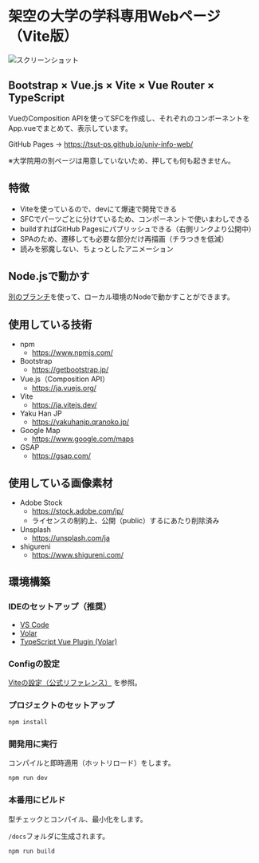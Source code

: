 # 架空の大学の学科専用Webページ（Vite版）

![スクリーンショット](https://github.com/Tsut-ps/univ-info-web/assets/73014392/87064ce3-3080-434a-ba38-c423befb0b6f)

## Bootstrap × Vue.js × Vite × Vue Router × TypeScript
VueのComposition APIを使ってSFCを作成し、それぞれのコンポーネントをApp.vueでまとめて、表示しています。

GitHub Pages → https://tsut-ps.github.io/univ-info-web/

※大学院用の別ページは用意していないため、押しても何も起きません。

## 特徴
- Viteを使っているので、devにて爆速で開発できる
- SFCでパーツごとに分けているため、コンポーネントで使いまわしできる
- buildすればGitHub Pagesにパブリッシュできる（右側リンクより公開中）
- SPAのため、遷移しても必要な部分だけ再描画（チラつきを低減）
- 読みを邪魔しない、ちょっとしたアニメーション

## Node.jsで動かす
[別のブランチ](https://github.com/Tsut-ps/univ-info-web/tree/node)を使って、ローカル環境のNodeで動かすことができます。

## 使用している技術
- npm
  - https://www.npmjs.com/
- Bootstrap
  - https://getbootstrap.jp/
- Vue.js（Composition API）
  - https://ja.vuejs.org/
- Vite
  - https://ja.vitejs.dev/
- Yaku Han JP
  - https://yakuhanjp.qranoko.jp/
- Google Map
  - https://www.google.com/maps
- GSAP
  - https://gsap.com/

## 使用している画像素材
- Adobe Stock
  - https://stock.adobe.com/jp/
  - ライセンスの制約上、公開（public）するにあたり削除済み
- Unsplash
  - https://unsplash.com/ja
- shigureni
  - https://www.shigureni.com/

## 環境構築

### IDEのセットアップ（推奨）

- [VS Code](https://code.visualstudio.com/)
- [Volar](https://marketplace.visualstudio.com/items?itemName=Vue.volar)
- [TypeScript Vue Plugin (Volar)](https://marketplace.visualstudio.com/items?itemName=Vue.vscode-typescript-vue-plugin)

### Configの設定

[Viteの設定（公式リファレンス）](https://ja.vitejs.dev/config/) を参照。

### プロジェクトのセットアップ

```sh
npm install
```

### 開発用に実行
コンパイルと即時適用（ホットリロード）をします。

```sh
npm run dev
```

### 本番用にビルド
型チェックとコンパイル、最小化をします。

`/docs`フォルダに生成されます。

```sh
npm run build
```
